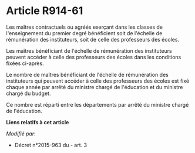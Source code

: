 # Article R914-61

Les maîtres contractuels ou agréés  exerçant dans les classes de l'enseignement du premier degré  bénéficient soit de
l'échelle de rémunération des instituteurs, soit de celle  des professeurs des écoles.

Les maîtres bénéficiant de  l'échelle de rémunération des instituteurs peuvent accéder à celle des  professeurs des écoles
dans les conditions fixées ci-après.

Le  nombre de maîtres bénéficiant de l'échelle de rémunération des instituteurs qui  peuvent accéder à celle des professeurs
des écoles est fixé chaque année par  arrêté du ministre chargé de l'éducation et du ministre chargé du budget.

Ce nombre est réparti entre les départements par arrêté du ministre  chargé de l'éducation.

**Liens relatifs à cet article**

_Modifié par_:

  - Décret n°2015-963 du  - art. 3
